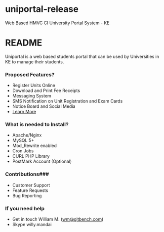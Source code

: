uniportal-release
=================

Web Based HMVC CI University Portal System - KE
# README #

Uniportal is a web based students portal that can be used by Universities in KE to manage their students.

### Proposed Features? ###

* Register Units Online
* Download and Print Fee Receipts
* Messaging System
* SMS Notification on Unit Registration and Exam Cards
* Notice Board and Social Media
* [Learn More](http://gitbench.com/uniportal)

### What is needed to Install? ###

* Apache/Nginx
* MySQL 5+
* Mod_Rewrite enabled
* Cron Jobs
* CURL PHP Library
* PostMark Account (Optional)

### Contributions###

* Customer Support
* Feature Requests
* Bug Reporting

### If you need help ###

* Get in touch William M. (wm@gitbench.com)
* Skype willy.mandai
